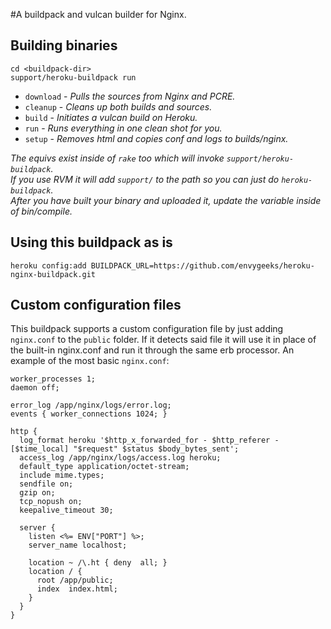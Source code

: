 #A buildpack and vulcan builder for Nginx.

## Building binaries

```
cd <buildpack-dir>
support/heroku-buildpack run
```

* `download` - *Pulls the sources from Nginx and PCRE.*
* `cleanup` - *Cleans up both builds and sources.*
* `build` - *Initiates a vulcan build on Heroku.*
* `run` - *Runs everything in one clean shot for you.*
* `setup` - *Removes html and copies conf and logs to builds/nginx.*

*The equivs exist inside of `rake` too which will invoke `support/heroku-buildpack`.*<br>
*If you use RVM it will add `support/` to the path so you can just do `heroku-buildpack`.*<br>
*After you have built your binary and uploaded it, update the variable inside of bin/compile.*

## Using this buildpack as is

```
heroku config:add BUILDPACK_URL=https://github.com/envygeeks/heroku-nginx-buildpack.git
```

## Custom configuration files

This buildpack supports a custom configuration file by just adding `nginx.conf` to the `public` folder.
If it detects said file it will use it in place of the built-in nginx.conf and run it through the
same erb processor.  An example of the most basic `nginx.conf`:

```
worker_processes 1;
daemon off;

error_log /app/nginx/logs/error.log;
events { worker_connections 1024; }

http {
  log_format heroku '$http_x_forwarded_for - $http_referer - [$time_local] "$request" $status $body_bytes_sent';
  access_log /app/nginx/logs/access.log heroku;
  default_type application/octet-stream;
  include mime.types;
  sendfile on;
  gzip on;
  tcp_nopush on;
  keepalive_timeout 30;

  server {
    listen <%= ENV["PORT"] %>;
    server_name localhost;

    location ~ /\.ht { deny  all; }
    location / {
      root /app/public;
      index  index.html;
    }
  }
}
```
